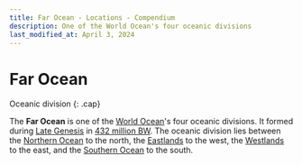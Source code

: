 ```yaml
---
title: Far Ocean - Locations - Compendium
description: One of the World Ocean's four oceanic divisions
last_modified_at: April 3, 2024
---
```


# Far Ocean
Oceanic division
{: .cap}

The **Far Ocean** is one of the [World Ocean](/compendium/locations/world-ocean/)'s four oceanic divisions. It formed during [Late Genesis](/compendium/events/genesis/#late-genesis) in [432 million BW](/compendium/events/genesis/#432-million-bw). The oceanic division lies between the [Northern Ocean](/compendium/locations/northern-ocean/) to the north, the [Eastlands](/compendium/locations/eastlands/) to the west, the [Westlands](/compendium/locations/westlands/) to the east, and the [Southern Ocean](/compendium/locations/southern-ocean/) to the south.